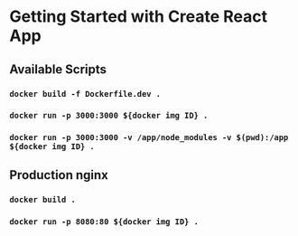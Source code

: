 # Getting Started with Create React App

## Available Scripts

### `docker build -f Dockerfile.dev .`

### `docker run -p 3000:3000 ${docker img ID} .`

### `docker run -p 3000:3000 -v /app/node_modules -v $(pwd):/app ${docker img ID} .`

## Production nginx

### `docker build .`

### `docker run -p 8080:80 ${docker img ID} .`
